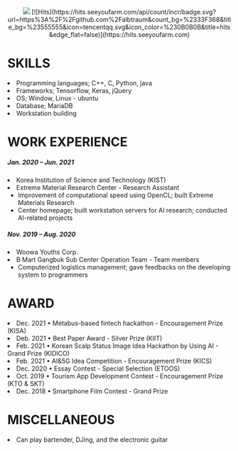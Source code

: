 <div align ="left">
 </br></br></br>
 
 <div align = "center">
  <img src="https://mblogthumb-phinf.pstatic.net/20141114_185/113outbreak_1415922986518U1gTh_GIF/tumblr_muq3d0Daey1s8dr5oo1_500.gif?type=w2" ></img>
[![Hits](https://hits.seeyoufarm.com/api/count/incr/badge.svg?url=https%3A%2F%2Fgithub.com%2Falbtraum&count_bg=%2333F368&title_bg=%23555555&icon=tencentqq.svg&icon_color=%230B0B0B&title=hits&edge_flat=false)](https://hits.seeyoufarm.com)
</div>
 
 # <b>SKILLS</b><br>

 <li> Programming languages; C++, C, Python, java
 <li> Frameworks; Tensorflow, Keras, jQuery
 <li> OS; Window, Linux - ubuntu
 <li> Database; MariaDB
 <li> Workstation building

 # <b>WORK EXPERIENCE</b><br>
  
  <h5> Jan. 2020 – Jun. 2021</h5> 
  <li> Korea Institution of Science and Technology (KIST)<br>
  <li> Extreme Material Research Center - Research Assistant<br>
  <ul> <li>Improvement of computational speed using OpenCL; built Extreme Materials Research
       <li>Center homepage; built workstation servers for AI research; conducted AI-related projects 
  </ul>
   
  <h5> Nov. 2019 – Aug. 2020</h5> 
  <li> Woowa Youths Corp. 
  <li> B Mart Gangbuk Sub Center Operation Team - Team members
  <ul> <li>Computerized logistics management; gave feedbacks on the developing system to programmers 
  </ul>
   
 # <b>AWARD</b><br>
  <li> Dec. 2021 • Metabus-based fintech hackathon - Encouragement Prize (KISA)
  <li> Deb. 2021 • Best Paper Award - Silver Prize (KIIT)
  <li> Feb. 2021 • Korean Scalp Status Image Idea Hackathon by Using AI - Grand Prize (KIDICO)
  <li> Feb. 2021 • AI&5G Idea Competition - Encouragement Prize (KICS)
  <li> Dec. 2020 • Essay Contest - Special Selection (ETOOS)
  <li> Oct. 2019 • Tourism App Development Contest - Encouragement Prize (KTO & SKT)
  <li> Dec. 2018 • Smartphone Film Contest - Grand Prize 

 # <b>MISCELLANEOUS</b><br>
   <li>Can play bartender, DJing, and the electronic guitar
   
 </br></br></br>
</div>
<div align = "center">
